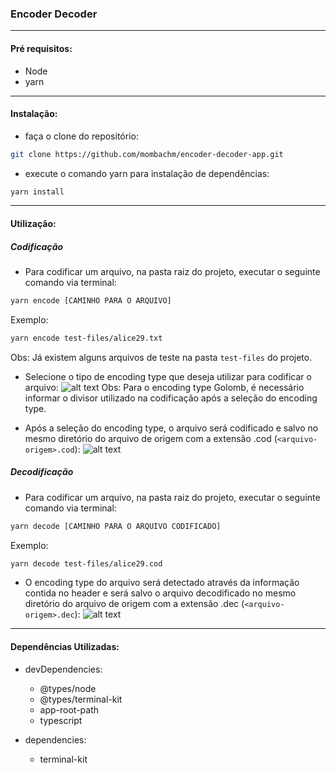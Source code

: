 ### Encoder Decoder
________
#### Pré requisitos:
- Node
- yarn
________
#### Instalação:
- faça o clone do repositório: 
```bash
git clone https://github.com/mombachm/encoder-decoder-app.git
```
- execute o comando yarn para instalação de dependências: 
```bash
yarn install
```
________
#### Utilização:

##### Codificação
- Para codificar um arquivo, na pasta raiz do projeto, executar o seguinte comando via terminal:
```bash
yarn encode [CAMINHO PARA O ARQUIVO]
```
Exemplo:
```bash
yarn encode test-files/alice29.txt
```

Obs: Já existem alguns arquivos de teste na pasta ```test-files``` do projeto.
- Selecione o tipo de encoding type que deseja utilizar para codificar o arquivo:
![alt text](https://github.com/mombachm/encoder-decoder-app/edit/master/source/images/encoding-types.png "Encoding Types")
Obs: Para o encoding type Golomb, é necessário informar o divisor utilizado na codificação após a seleção do encoding type.

- Após a seleção do encoding type, o arquivo será codificado e salvo no mesmo diretório do arquivo de origem com a extensão .cod (```<arquivo-origem>.cod```):
![alt text](https://github.com/mombachm/encoder-decoder-app/edit/master/source/images/encoding-finished.png "Encoding Finished")

##### Decodificação
- Para codificar um arquivo, na pasta raiz do projeto, executar o seguinte comando via terminal:
```bash
yarn decode [CAMINHO PARA O ARQUIVO CODIFICADO]
```
Exemplo:
```bash
yarn decode test-files/alice29.cod
```

- O encoding type do arquivo será detectado através da informação contida no header e será salvo o arquivo decodificado no mesmo diretório do arquivo de origem com a extensão .dec (```<arquivo-origem>.dec```):
![alt text](https://github.com/mombachm/encoder-decoder-app/edit/master/source/images/decoding.png "Decoding")

________
#### Dependências Utilizadas:
  - devDependencies:
    - @types/node
    - @types/terminal-kit
    - app-root-path
    - typescript
    
  - dependencies:
    - terminal-kit

